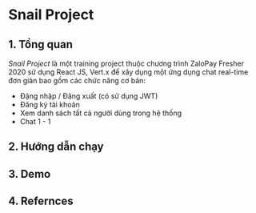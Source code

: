 # Snail Project

## 1. Tổng quan

*Snail Project* là một training project thuộc chương trình ZaloPay Fresher 2020 sử dụng React JS, Vert.x để xây dụng một ứng dụng chat real-time đơn giản bao gồm các chức năng cơ bản:

- Đặng nhập / Đăng xuất (có sử dụng JWT)
- Đăng ký tài khoản
- Xem danh sách tất cả người dùng trong hệ thống
- Chat 1 - 1

## 2. Hướng dẫn chạy

## 3. Demo

## 4. Refernces